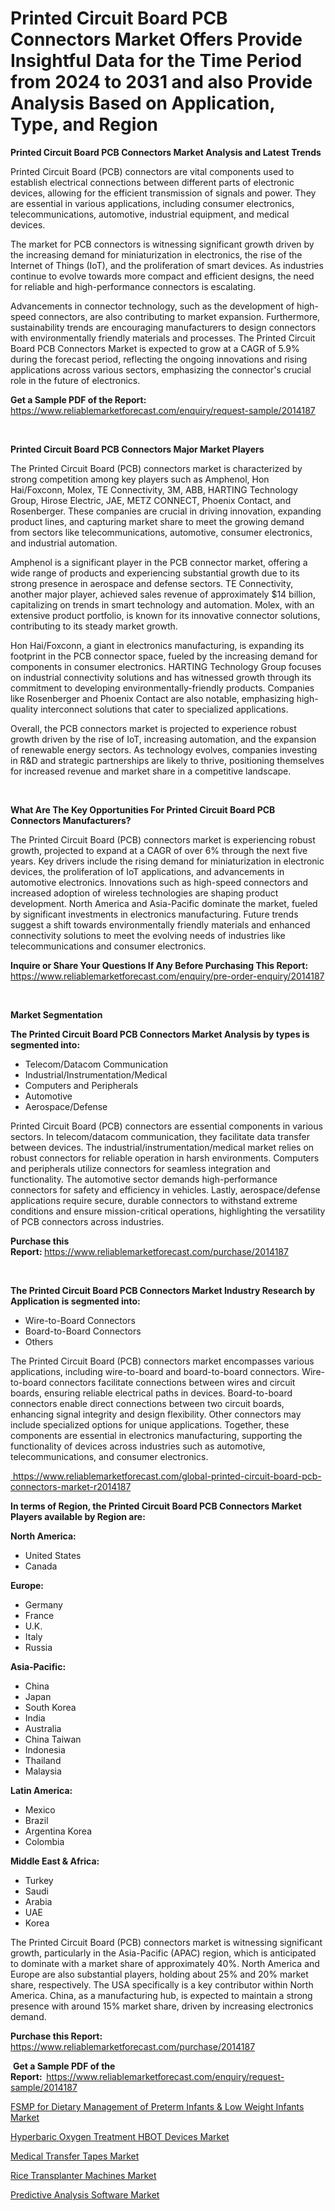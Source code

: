 <p><h1>Printed Circuit Board PCB Connectors Market Offers Provide Insightful Data for the Time Period from 2024 to 2031 and also Provide Analysis Based on Application, Type, and Region</h1></p><p><strong>Printed Circuit Board PCB Connectors Market Analysis and Latest Trends</strong></p>
<p><p>Printed Circuit Board (PCB) connectors are vital components used to establish electrical connections between different parts of electronic devices, allowing for the efficient transmission of signals and power. They are essential in various applications, including consumer electronics, telecommunications, automotive, industrial equipment, and medical devices. </p><p>The market for PCB connectors is witnessing significant growth driven by the increasing demand for miniaturization in electronics, the rise of the Internet of Things (IoT), and the proliferation of smart devices. As industries continue to evolve towards more compact and efficient designs, the need for reliable and high-performance connectors is escalating. </p><p>Advancements in connector technology, such as the development of high-speed connectors, are also contributing to market expansion. Furthermore, sustainability trends are encouraging manufacturers to design connectors with environmentally friendly materials and processes. The Printed Circuit Board PCB Connectors Market is expected to grow at a CAGR of 5.9% during the forecast period, reflecting the ongoing innovations and rising applications across various sectors, emphasizing the connector's crucial role in the future of electronics.</p></p>
<p><strong>Get a Sample PDF of the Report:&nbsp;</strong> <a href="https://www.reliablemarketforecast.com/enquiry/request-sample/2014187?utm_campaign=1167&utm_medium=2&utm_source=Github&utm_content=ia&utm_term=26102024&utm_id=printed-circuit-board-pcb-connectors">https://www.reliablemarketforecast.com/enquiry/request-sample/2014187</a></p>
<p>&nbsp;</p>
<p><strong>Printed Circuit Board PCB Connectors Major Market Players</strong></p>
<p><p>The Printed Circuit Board (PCB) connectors market is characterized by strong competition among key players such as Amphenol, Hon Hai/Foxconn, Molex, TE Connectivity, 3M, ABB, HARTING Technology Group, Hirose Electric, JAE, METZ CONNECT, Phoenix Contact, and Rosenberger. These companies are crucial in driving innovation, expanding product lines, and capturing market share to meet the growing demand from sectors like telecommunications, automotive, consumer electronics, and industrial automation.</p><p>Amphenol is a significant player in the PCB connector market, offering a wide range of products and experiencing substantial growth due to its strong presence in aerospace and defense sectors. TE Connectivity, another major player, achieved sales revenue of approximately $14 billion, capitalizing on trends in smart technology and automation. Molex, with an extensive product portfolio, is known for its innovative connector solutions, contributing to its steady market growth.</p><p>Hon Hai/Foxconn, a giant in electronics manufacturing, is expanding its footprint in the PCB connector space, fueled by the increasing demand for components in consumer electronics. HARTING Technology Group focuses on industrial connectivity solutions and has witnessed growth through its commitment to developing environmentally-friendly products. Companies like Rosenberger and Phoenix Contact are also notable, emphasizing high-quality interconnect solutions that cater to specialized applications.</p><p>Overall, the PCB connectors market is projected to experience robust growth driven by the rise of IoT, increasing automation, and the expansion of renewable energy sectors. As technology evolves, companies investing in R&D and strategic partnerships are likely to thrive, positioning themselves for increased revenue and market share in a competitive landscape.</p></p>
<p>&nbsp;</p>
<p><strong>What Are The Key Opportunities For Printed Circuit Board PCB Connectors Manufacturers?</strong></p>
<p><p>The Printed Circuit Board (PCB) connectors market is experiencing robust growth, projected to expand at a CAGR of over 6% through the next five years. Key drivers include the rising demand for miniaturization in electronic devices, the proliferation of IoT applications, and advancements in automotive electronics. Innovations such as high-speed connectors and increased adoption of wireless technologies are shaping product development. North America and Asia-Pacific dominate the market, fueled by significant investments in electronics manufacturing. Future trends suggest a shift towards environmentally friendly materials and enhanced connectivity solutions to meet the evolving needs of industries like telecommunications and consumer electronics.</p></p>
<p><strong>Inquire or Share Your Questions If Any Before Purchasing This Report:</strong> <a href="https://www.reliablemarketforecast.com/enquiry/pre-order-enquiry/2014187?utm_campaign=1167&utm_medium=2&utm_source=Github&utm_content=ia&utm_term=26102024&utm_id=printed-circuit-board-pcb-connectors">https://www.reliablemarketforecast.com/enquiry/pre-order-enquiry/2014187</a></p>
<p>&nbsp;</p>
<p><strong>Market Segmentation</strong></p>
<p><strong>The Printed Circuit Board PCB Connectors Market Analysis by types is segmented into:</strong></p>
<p><ul><li>Telecom/Datacom Communication</li><li>Industrial/Instrumentation/Medical</li><li>Computers and Peripherals</li><li>Automotive</li><li>Aerospace/Defense</li></ul></p>
<p><p>Printed Circuit Board (PCB) connectors are essential components in various sectors. In telecom/datacom communication, they facilitate data transfer between devices. The industrial/instrumentation/medical market relies on robust connectors for reliable operation in harsh environments. Computers and peripherals utilize connectors for seamless integration and functionality. The automotive sector demands high-performance connectors for safety and efficiency in vehicles. Lastly, aerospace/defense applications require secure, durable connectors to withstand extreme conditions and ensure mission-critical operations, highlighting the versatility of PCB connectors across industries.</p></p>
<p><strong>Purchase this Report:&nbsp;</strong><a href="https://www.reliablemarketforecast.com/purchase/2014187?utm_campaign=1167&utm_medium=2&utm_source=Github&utm_content=ia&utm_term=26102024&utm_id=printed-circuit-board-pcb-connectors">https://www.reliablemarketforecast.com/purchase/2014187</a></p>
<p>&nbsp;</p>
<p><strong>The Printed Circuit Board PCB Connectors Market Industry Research by Application is segmented into:</strong></p>
<p><ul><li>Wire-to-Board Connectors</li><li>Board-to-Board Connectors</li><li>Others</li></ul></p>
<p><p>The Printed Circuit Board (PCB) connectors market encompasses various applications, including wire-to-board and board-to-board connectors. Wire-to-board connectors facilitate connections between wires and circuit boards, ensuring reliable electrical paths in devices. Board-to-board connectors enable direct connections between two circuit boards, enhancing signal integrity and design flexibility. Other connectors may include specialized options for unique applications. Together, these components are essential in electronics manufacturing, supporting the functionality of devices across industries such as automotive, telecommunications, and consumer electronics.</p></p>
<p><a href="https://www.reliablemarketforecast.com/global-printed-circuit-board-pcb-connectors-market-r2014187?utm_campaign=1167&utm_medium=2&utm_source=Github&utm_content=ia&utm_term=26102024&utm_id=printed-circuit-board-pcb-connectors">&nbsp;https://www.reliablemarketforecast.com/global-printed-circuit-board-pcb-connectors-market-r2014187</a></p>
<p><strong>In terms of Region, the Printed Circuit Board PCB Connectors Market Players available by Region are:</strong></p>
<p>
    <p> <strong> North America: </strong>
        <ul>
            <li>United States</li>
            <li>Canada</li>
        </ul>
        </p> 
    <p> <strong> Europe: </strong>
        <ul>
            <li>Germany</li>
            <li>France</li>
            <li>U.K.</li>
            <li>Italy</li>
            <li>Russia</li>
        </ul>
        </p> 
    <p> <strong> Asia-Pacific: </strong>
        <ul>
            <li>China</li>
            <li>Japan</li>
            <li>South Korea</li>
            <li>India</li>
            <li>Australia</li>
            <li>China Taiwan</li>
            <li>Indonesia</li>
            <li>Thailand</li>
            <li>Malaysia</li>
        </ul>
        </p> 
    <p> <strong> Latin America: </strong>
        <ul>
            <li>Mexico</li>
            <li>Brazil</li>
            <li>Argentina Korea</li>
            <li>Colombia</li>
        </ul>
        </p> 
    <p> <strong> Middle East & Africa: </strong>
        <ul>
            <li>Turkey</li>
            <li>Saudi</li>
            <li>Arabia</li>
            <li>UAE</li>
            <li>Korea</li>
        </ul>
    </p>
    </p>
<p><p>The Printed Circuit Board (PCB) connectors market is witnessing significant growth, particularly in the Asia-Pacific (APAC) region, which is anticipated to dominate with a market share of approximately 40%. North America and Europe are also substantial players, holding about 25% and 20% market share, respectively. The USA specifically is a key contributor within North America. China, as a manufacturing hub, is expected to maintain a strong presence with around 15% market share, driven by increasing electronics demand.</p></p>
<p><strong>Purchase this Report: </strong><a href="https://www.reliablemarketforecast.com/purchase/2014187?utm_campaign=1167&utm_medium=2&utm_source=Github&utm_content=ia&utm_term=26102024&utm_id=printed-circuit-board-pcb-connectors">https://www.reliablemarketforecast.com/purchase/2014187</a></p>
<p>&nbsp;<strong>Get a Sample PDF of the Report:&nbsp;&nbsp;</strong><a href="https://www.reliablemarketforecast.com/enquiry/request-sample/2014187?utm_campaign=1167&utm_medium=2&utm_source=Github&utm_content=ia&utm_term=26102024&utm_id=printed-circuit-board-pcb-connectors">https://www.reliablemarketforecast.com/enquiry/request-sample/2014187</a></p>
<p><strong></strong></p>
<p><p><a href="https://www.linkedin.com/pulse/fsmp-dietary-management-preterm-infants-low-weight-market-6cxqe?utm_campaign=1167&utm_medium=2&utm_source=Github&utm_content=ia&utm_term=26102024&utm_id=printed-circuit-board-pcb-connectors">FSMP for Dietary Management of Preterm Infants & Low Weight Infants Market</a></p><p><a href="https://github.com/brunafxh5tru/Market-Research-Report-List-1/blob/main/hyperbaric-oxygen-treatment-hbot-devices-market.md?utm_campaign=1167&utm_medium=2&utm_source=Github&utm_content=ia&utm_term=26102024&utm_id=printed-circuit-board-pcb-connectors">Hyperbaric Oxygen Treatment HBOT Devices Market</a></p><p><a href="https://github.com/annicecos4/Market-Research-Report-List-1/blob/main/medical-transfer-tapes-market.md?utm_campaign=1167&utm_medium=2&utm_source=Github&utm_content=ia&utm_term=26102024&utm_id=printed-circuit-board-pcb-connectors">Medical Transfer Tapes Market</a></p><p><a href="https://issuu.com/reportprime-2/docs/rice-transplanter-machines-market-s_9cee4608b6e7a7?utm_campaign=1167&utm_medium=2&utm_source=Github&utm_content=ia&utm_term=26102024&utm_id=printed-circuit-board-pcb-connectors">Rice Transplanter Machines Market</a></p><p><a href="https://www.linkedin.com/pulse/predictive-analysis-software-market-outlook-complete-industry-5ul6e?utm_campaign=1167&utm_medium=2&utm_source=Github&utm_content=ia&utm_term=26102024&utm_id=printed-circuit-board-pcb-connectors">Predictive Analysis Software Market</a></p></p>